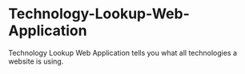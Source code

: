 # Technology-Lookup-Web-Application
Technology Lookup Web Application tells you what all technologies a website is using.
